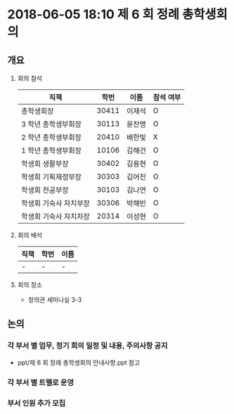 # 2018-06-05 18:10 제 6 회 정례 총학생회의

## 개요

1.  회의 참석

    | 직책                   | 학번  | 이름   | 참석 여부 |
    | ---------------------- | ----- | ------ | --------- |
    | 총학생회장             | 30411 | 이재석 | O         |
    | 3 학년 총학생부회장    | 30113 | 윤찬명 | O         |
    | 2 학년 총학생부회장    | 20410 | 배한빛 | X         |
    | 1 학년 총학생부회장    | 10106 | 김해건 | O         |
    | 학생회 생활부장        | 30402 | 김용현 | O         |
    | 학생회 기획재정부장    | 30303 | 김어진 | O         |
    | 학생회 전공부장        | 30103 | 김나연 | O         |
    | 학생회 기숙사 자치부장 | 30306 | 박해빈 | O         |
    | 학생회 기숙사 자치차장 | 20314 | 이성현 | O         |

2.  회의 배석

    | 직책 | 학번 | 이름 |
    | ---- | ---- | ---- |
    | -    | -    | -    |

3.  회의 장소

    -   창의관 세미나실 3-3

## 논의

### 각 부서 별 업무, 정기 회의 일정 및 내용, 주의사항 공지

-   ppt/제 6 회 정례 총학생회의 안내사항.ppt 참고

### 각 부서 별 트렐로 운영

### 부서 인원 추가 모집
